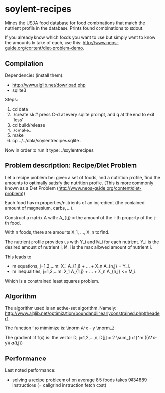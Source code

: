 soylent-recipes
===============

Mines the USDA food database for food combinations that match the nutrient
profile in the database. Prints found combinations to stdout.

If you already know which foods you want to use but simply want to know the
amounts to take of each, use this:
http://www.neos-guide.org/content/diet-problem-demo.

Compilation
-----------

Dependencies (install them):

- http://www.alglib.net/download.php
- sqlite3

Steps:

1. cd data
2. ./create.sh  # press C-d at every sqlite prompt, and q at the end to exit 'less'
3. cd build/release
4. ./cmake\_
5. make
6. cp ../../data/soylentrecipes.sqlite .

Now in order to run it type: ./soylentrecipes

Problem description: Recipe/Diet Problem
----------------------------------------

Let a recipe problem be: given a set of foods, and a nutrition profile, find
the amounts to optimally satisfy the nutrition profile. (This is more commonly known as a
Diet Problem (http://www.neos-guide.org/content/diet-problem))

Each food has m properties/nutrients of an ingredient (the contained amount of magnesium, carbs, ...).

Construct a matrix A with: A_{i,j} = the amount of the i-th property of the j-th food.

With n foods, there are amounts X_1, ..., X_n to find.

The nutrient profile provides us with Y_i and M_i for each nutrient. Y_i is the desired amount of nutrient i, M_i is the max allowed amount of nutrient i.

This leads to
- m equations, j=1,2,...m: X_1 A_{1,j} + ... + X_n A_{n,j} = Y_i. 
- m inequalities, j=1,2,...m: X_1 A_{1,j} + ... + X_n A_{n,j} <= M_i. 

Which is a constrained least squares problem.

Algorithm
---------

The algorithm used is an active-set algorithm. Namely: http://www.alglib.net/optimization/boundandlinearlyconstrained.php#header1.

The function f to mimimize is: \lnorm A\*x - y \rnorm_2

The gradient of f(x) is: the vector D, j=1,2,...,n, D[j] =  2 \sum_{i=1}^m ((A\*x-y)_i a_{i,j})

Performance
-----------

Last noted performance:

- solving a recipe probleem of on average 8.5 foods takes 9834889 instructions (= callgrind instruction fetch cost)
